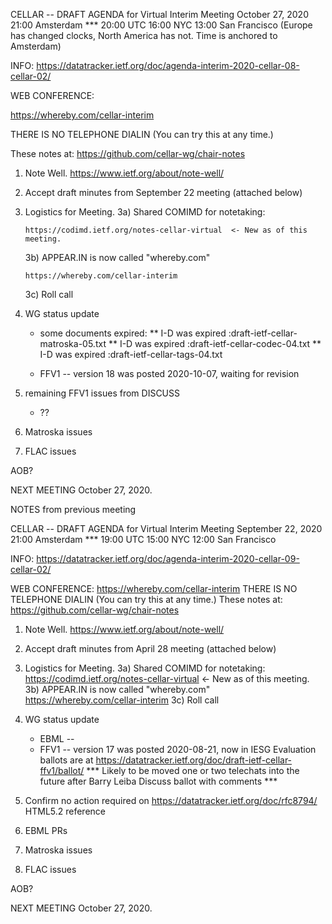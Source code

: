 CELLAR -- DRAFT AGENDA for Virtual Interim Meeting
October 27, 2020     21:00 Amsterdam  ***
                       20:00 UTC
                       16:00 NYC
                       13:00 San Francisco
(Europe has changed clocks, North America has not. Time is anchored to Amsterdam)

INFO:
   https://datatracker.ietf.org/doc/agenda-interim-2020-cellar-08-cellar-02/

WEB CONFERENCE:

   https://whereby.com/cellar-interim

   THERE IS NO TELEPHONE DIALIN (You can try this at any time.)

   These notes at: https://github.com/cellar-wg/chair-notes

1. Note Well.  https://www.ietf.org/about/note-well/
2. Accept draft minutes from September 22 meeting (attached below)

3. Logistics for Meeting.
   3a) Shared COMIMD for notetaking:

       https://codimd.ietf.org/notes-cellar-virtual  <- New as of this meeting.

   3b) APPEAR.IN is now called "whereby.com"

       https://whereby.com/cellar-interim

   3c) Roll call

4. WG status update
   * some documents expired:
   ** I-D was expired :draft-ietf-cellar-matroska-05.txt
   ** I-D was expired :draft-ietf-cellar-codec-04.txt
   ** I-D was expired :draft-ietf-cellar-tags-04.txt

   * FFV1 -- version 18 was posted 2020-10-07, waiting for revision

5. remaining FFV1 issues from DISCUSS
   * ??

6. Matroska issues

8. FLAC issues

AOB?

NEXT MEETING October 27, 2020.

NOTES from previous meeting

CELLAR -- DRAFT AGENDA for Virtual Interim Meeting
September 22, 2020     21:00 Amsterdam  ***
                       19:00 UTC
                       15:00 NYC
                       12:00 San Francisco

INFO:
   https://datatracker.ietf.org/doc/agenda-interim-2020-cellar-09-cellar-02/

WEB CONFERENCE:
   https://whereby.com/cellar-interim
   THERE IS NO TELEPHONE DIALIN (You can try this at any time.)
   These notes at: https://github.com/cellar-wg/chair-notes

1. Note Well.  https://www.ietf.org/about/note-well/
2. Accept draft minutes from April 28 meeting (attached below)

3. Logistics for Meeting.
   3a) Shared COMIMD for notetaking: https://codimd.ietf.org/notes-cellar-virtual  <- New as of this meeting.
   3b) APPEAR.IN is now called "whereby.com"
       https://whereby.com/cellar-interim
   3c) Roll call

4. WG status update
   * EBML --
   * FFV1 -- version 17 was posted 2020-08-21, now in IESG Evaluation
     ballots are at https://datatracker.ietf.org/doc/draft-ietf-cellar-ffv1/ballot/
   *** Likely to be moved one or two telechats into the future after Barry Leiba Discuss ballot with comments ***

5. Confirm no action required on https://datatracker.ietf.org/doc/rfc8794/ HTML5.2 reference

6. EBML PRs

7. Matroska issues

8. FLAC issues

AOB?

NEXT MEETING October 27, 2020.

